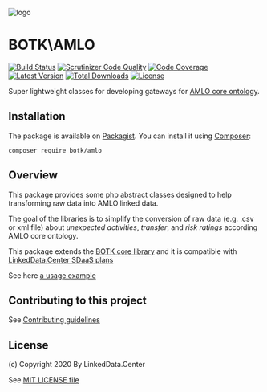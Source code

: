 ![logo](http://linkeddata.center/resources/v4/logo/Logo-colori-trasp_oriz-640x220.png)
# BOTK\AMLO
[![Build Status](https://img.shields.io/travis/linkeddatacenter/BOTK-amlo.svg?style=flat-square)](http://travis-ci.org/linkeddatacenter/BOTK-amlo)
[![Scrutinizer Code Quality](https://scrutinizer-ci.com/g/linkeddatacenter/BOTK-amlo/badges/quality-score.png?b=master)](https://scrutinizer-ci.com/g/linkeddatacenter/BOTK-amlo/?branch=master)
[![Code Coverage](https://img.shields.io/scrutinizer/coverage/g/linkeddatacenter/BOTK-amlo.svg?style=flat-square)](https://scrutinizer-ci.com/g/linkeddatacenter/BOTK-amlo)
[![Latest Version](https://img.shields.io/packagist/v/botk/amlo.svg?style=flat-square)](https://packagist.org/packages/botk/amlo)
[![Total Downloads](https://img.shields.io/packagist/dt/botk/amlo.svg?style=flat-square)](https://packagist.org/packages/botk/amlo)
[![License](https://img.shields.io/packagist/l/botk/amlo.svg?style=flat-square)](https://packagist.org/packages/botk/amlo)

Super lightweight classes for developing gateways for [AMLO core ontology](https://gitlab.com/mopso/amlo/-/tree/master/core).


## Installation

The package is available on [Packagist](https://packagist.org/packages/botk/amlo).
You can install it using [Composer](http://getcomposer.org):

```
composer require botk/amlo
```

## Overview

This package provides some php abstract classes designed to help transforming raw data into AMLO linked data.

The goal of the libraries is to simplify the conversion of raw data (e.g. .csv or  xml file) about *unexpected activities*, *transfer*, and *risk ratings* according AMLO core ontology.

This package extends the [BOTK core library](https://github.com/linkeddatacenter/BOTK-core) and it is compatible with [LinkedData.Center SDaaS plans](http://linkeddata.center/home/sdaas)

See here [a usage example](tests/system/gateways/example1.php)

## Contributing to this project

See [Contributing guidelines](CONTRIBUTING.md)

## License

(c) Copyright 2020 By LinkedData.Center
 
See [MIT LICENSE file](LICENSE)